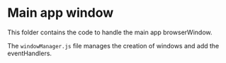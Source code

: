 # Main app window

This folder contains the code to handle the main app browserWindow.

The `windowManager.js` file manages the creation of windows and add the eventHandlers.
